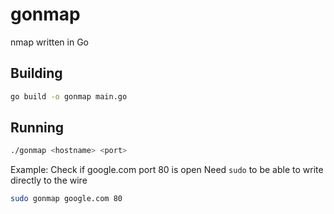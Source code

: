 # gonmap
nmap written in Go

## Building
```bash
go build -o gonmap main.go
```

## Running
```bash
./gonmap <hostname> <port>
```

Example: Check if google.com port 80 is open
Need `sudo` to be able to write directly to the wire
```bash
sudo gonmap google.com 80
```

